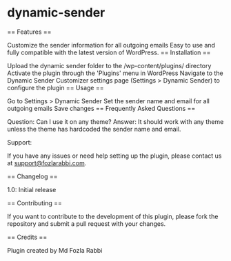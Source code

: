 # dynamic-sender

== Features ==

Customize the sender information for all outgoing emails
Easy to use and fully compatible with the latest version of WordPress.
== Installation ==

Upload the dynamic sender folder to the /wp-content/plugins/ directory
Activate the plugin through the 'Plugins' menu in WordPress
Navigate to the Dynamic Sender Customizer settings page (Settings > Dynamic Sender) to configure the plugin
== Usage ==

Go to Settings > Dynamic Sender
Set the sender name and email for all outgoing emails
Save changes
== Frequently Asked Questions ==

Question: Can I use it on any theme? Answer: It should work with any theme unless the theme has hardcoded the sender name and email.

Support:

If you have any issues or need help setting up the plugin, please contact us at support@fozlarabbi.com.

== Changelog ==

1.0: Initial release

== Contributing ==

If you want to contribute to the development of this plugin, please fork the repository and submit a pull request with your changes.

== Credits ==

Plugin created by Md Fozla Rabbi
